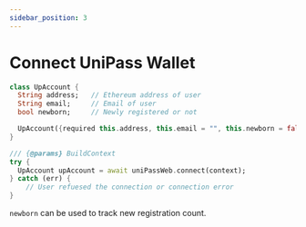 ```yaml
---
sidebar_position: 3
---
```


# Connect UniPass Wallet

```dart
class UpAccount {
  String address;   // Ethereum address of user
  String email;     // Email of user
  bool newborn;     // Newly registered or not

  UpAccount({required this.address, this.email = "", this.newborn = false});
}

/// {@params} BuildContext
try {
  UpAccount upAccount = await uniPassWeb.connect(context);
} catch (err) {
	// User refuesed the connection or connection error
}
```

`newborn` can be used to track new registration count.
